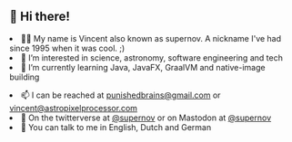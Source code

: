 <h2>👋 Hi there!</h2>
<li>👩‍💻 My name is Vincent also known as supernov. A nickname I've had since 1995 when it was cool. ;)
<li>👀 I’m interested in science, astronomy, software engineering and tech
<li>🌱 I’m currently learning Java, JavaFX, GraalVM and native-image building
<p>
  <li>📫 I can be reached at <a href="mailto:punishedbrains@gmail.com">punishedbrains@gmail.com</a> or <a href="mailto:vincent@astropixelprocessor.com">vincent@astropixelprocessor.com</a>
<li>🐤 On the twitterverse at <a href="https://www.twitter.com/supernov">@supernov</a> or on Mastodon at <a href="https://fosstodon.org/web/@supernov">@supernov</a>
<li>🙊 You can talk to me in English, Dutch and German
